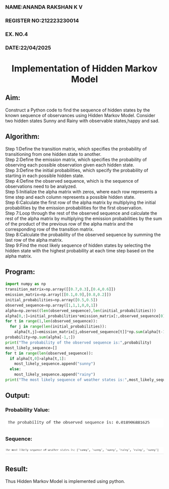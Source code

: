 <H3>NAME:ANANDA RAKSHAN K V</H3>
<H3>REGISTER NO:212223230014</H3>
<H3>EX. NO.4</H3>
<H3>DATE:22/04/2025</H3>
<H1 ALIGN =CENTER> Implementation of Hidden Markov Model</H1>

## Aim: 
Construct a Python code to find the sequence of hidden states by the known sequence of observances using Hidden Markov Model. Consider two hidden states Sunny and Rainy with observable states,happy and sad.

## Algorithm:

Step 1:Define the transition matrix, which specifies the probability of transitioning from  one hidden state to another.<br>
Step 2:Define the emission matrix, which specifies the probability of observing each possible observation given each hidden state.<br>
Step 3:Define the initial probabilities, which specify the probability of starting in each possible hidden state.<br>
Step 4:Define the observed sequence, which is the sequence of observations need to  be analyzed.<br>
Step 5:Initialize the alpha matrix with zeros, where each row represents a time step and each column represents a possible hidden state.<br>
Step 6:Calculate the first row of the alpha matrix by multiplying the initial  probabilities by the emission probabilities for the first observation.<br>
Step 7:Loop through the rest of the observed sequence and calculate the rest of the alpha matrix by multiplying the emission probabilities by the sum of the product of 
       the previous row of the alpha matrix and the corresponding row of the transition matrix.<br>
Step 8:Calculate the probability of the observed sequence by summing the last row of the alpha matrix.<br>
Step 9:Find the most likely sequence of hidden states by selecting the hidden state with the highest probability at each time step based on the alpha matrix.<br>

## Program:
```py
import numpy as np
transition_matrix=np.array([[0.7,0.3],[0.4,0.6]])
emission_matrix=np.array([[0.1,0.9],[0.8,0.2]])
initial_probabilities=np.array([0.5,0.5])
observed_sequence=np.array([1,1,1,0,0,1])
alpha=np.zeros((len(observed_sequence),len(initial_probabilities)))
alpha[0,:]=initial_probabilities*emission_matrix[:,observed_sequence[0]]
for t in range(1,len(observed_sequence)):
  for j in range(len(initial_probabilities)):
    alpha[t,j]=emission_matrix[j,observed_sequence[t]]*np.sum(alpha[t-1,:]*transition_matrix[:,j])
probability=np.sum(alpha[-1,:])
print("The probability of the observed sequence is:",probability)
most_likely_sequence=[]
for t in range(len(observed_sequence)):
  if alpha[t,0]>alpha[t,1]:
    most_likely_sequence.append("sunny")
  else:
    most_likely_sequence.append("rainy")
print("The most likely sequence of weather states is:",most_likely_sequence)
```
## Output:
### Probability Value:
![alt text](<Screenshot 2025-04-22 090715.png>)
### Sequence:
![alt text](<Screenshot 2025-04-22 090721.png>)
## Result:
Thus Hidden Markov Model is implemented using python.

